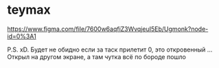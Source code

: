 # teymax



https://www.figma.com/file/7600w6aqfiZ3WvqjeuI5Eb/Ugmonk?node-id=0%3A1



P.S. xD. Будет не обидно если за таск прилетит 0, это откровенный ... Открыл на другом экране, а там чутка всё по бороде пошло
